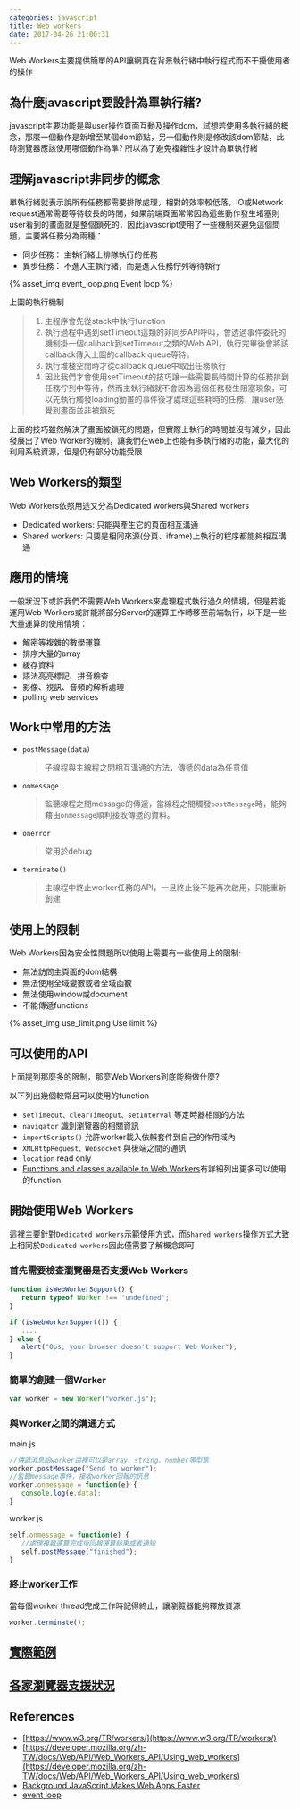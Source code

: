 ```yaml
---
categories: javascript
title: Web workers
date: 2017-04-26 21:00:31
---
```


Web Workers主要提供簡單的API讓網頁在背景執行緒中執行程式而不干擾使用者的操作

## 為什麼javascript要設計為單執行緒?
javascript主要功能是與user操作頁面互動及操作dom，試想若使用多執行緒的概念，那麼一個動作是新增至某個dom節點，另一個動作則是修改該dom節點，此時瀏覽器應該使用哪個動作為準?
所以為了避免複雜性才設計為單執行緒

## 理解javascript非同步的概念
單執行緒就表示說所有任務都需要排隊處理，相對的效率較低落，IO或Network request通常需要等待較長的時間，如果前端頁面常常因為這些動作發生堵塞則user看到的畫面就是整個鎖死的，因此javascript使用了一些機制來避免這個問題，主要將任務分為兩種：

- 同步任務： 主執行緒上排隊執行的任務
- 異步任務： 不進入主執行緒，而是進入任務佇列等待執行

{% asset_img event_loop.png Event loop %}

上圖的執行機制
>1. 主程序會先從stack中執行function
>2. 執行過程中遇到setTimeout這類的非同步API呼叫，會透過事件委託的機制掛一個callback到setTimeout之類的Web API，執行完畢後會將該callback傳入上圖的callback queue等待。
>3. 執行堆棧空閒時才從callback queue中取出任務執行
>4. 因此我們才會使用setTimeout的技巧讓一些需要長時間計算的任務排到任務佇列中等待，然而主執行緒就不會因為這個任務發生阻塞現象，可以先執行觸發loading動畫的事件後才處理這些耗時的任務，讓user感覺到畫面並非被鎖死

上面的技巧雖然解決了畫面被鎖死的問題，但實際上執行的時間並沒有減少，因此發展出了Web Worker的機制，讓我們在web上也能有多執行緒的功能，最大化的利用系統資源，但是仍有部分功能受限

## Web Workers的類型
Web Workers依照用途又分為Dedicated workers與Shared workers

- Dedicated workers: 只能與產生它的頁面相互溝通
- Shared workers: 只要是相同來源(分頁、iframe)上執行的程序都能夠相互溝通 

## 應用的情境
一般狀況下或許我們不需要Web Workers來處理程式執行過久的情境，但是若能運用Web Workers或許能將部分Server的運算工作轉移至前端執行，以下是一些大量運算的使用情境：

- 解密等複雜的數學運算
- 排序大量的array
- 緩存資料
- 語法高亮標記、拼音檢查
- 影像、視訊、音頻的解析處理
- polling web services

## Work中常用的方法
- `postMessage(data)`
   >子線程與主線程之間相互溝通的方法，傳遞的data為任意值
- `onmessage`
   >監聽線程之間message的傳遞，當線程之間觸發`postMessage`時，能夠藉由`onmessage`順利接收傳遞的資料。
- `onerror`
   >常用於debug
- `terminate()`
   >主線程中終止worker任務的API，一旦終止後不能再次啟用，只能重新創建

## 使用上的限制
Web Workers因為安全性問題所以使用上需要有一些使用上的限制:

- 無法訪問主頁面的dom結構
- 無法使用全域變數或者全域函數
- 無法使用window或document
- 不能傳遞functions

{% asset_img use_limit.png Use limit %}

## 可以使用的API
上面提到那麼多的限制，那麼Web Workers到底能夠做什麼?

以下列出幾個較常且可以使用的function

- `setTimeout、clearTimeoput、setInterval` 等定時器相關的方法
- `navigator` 識別瀏覽器的相關資訊
- `importScripts()` 允許worker載入依賴套件到自己的作用域內
- `XMLHttpRequest、Websocket` 與後端之間的通訊
- `location` read only
- [Functions and classes available to Web Workers](https://developer.mozilla.org/en-US/docs/Web/API/Web_Workers_API/Functions_and_classes_available_to_workers)有詳細列出更多可以使用的function

## 開始使用Web Workers
這裡主要針對`Dedicated workers`示範使用方式，而`Shared workers`操作方式大致上相同於`Dedicated workers`因此僅需要了解概念即可
### 首先需要檢查瀏覽器是否支援Web Workers

```javascript
function isWebWorkerSupport() {
   return typeof Worker !== "undefined";
}

if (isWebWorkerSupport()) {
   ....
} else {
   alert("Ops, your browser doesn't support Web Worker");
}
```

### 簡單的創建一個Worker

```javascript
var worker = new Worker("worker.js");
```

### 與Worker之間的溝通方式

main.js

```javascript
//傳遞消息給worker這裡可以是array、string、number等型態
worker.postMessage("Send to worker");
//監聽message事件，接收worker回報的訊息
worker.onmessage = function(e) {
   console.log(e.data);
}
```

worker.js

```javascript
self.onmessage = function(e) {
   //處理複雜運算完成後回報運算結果或者通知
   self.postMessage("finished");
}
```

### 終止worker工作
當每個worker thread完成工作時記得終止，讓瀏覽器能夠釋放資源

```javascript
worker.terminate();
```

## [實際範例](https://embed.plnkr.co/OTK0kx/)

## [各家瀏覽器支援狀況](http://caniuse.com/#feat=webworkers)

## References

- [https://www.w3.org/TR/workers/](https://www.w3.org/TR/workers/)
- [https://developer.mozilla.org/zh-TW/docs/Web/API/Web_Workers_API/Using_web_workers](https://developer.mozilla.org/zh-TW/docs/Web/API/Web_Workers_API/Using_web_workers)
- [Background JavaScript Makes Web Apps Faster](https://blogs.msdn.microsoft.com/ie/2011/07/01/web-workers-in-ie10-background-javascript-makes-web-apps-faster/)
- [event loop](https://www.youtube.com/watch?v=6MXRNXXgP_0)